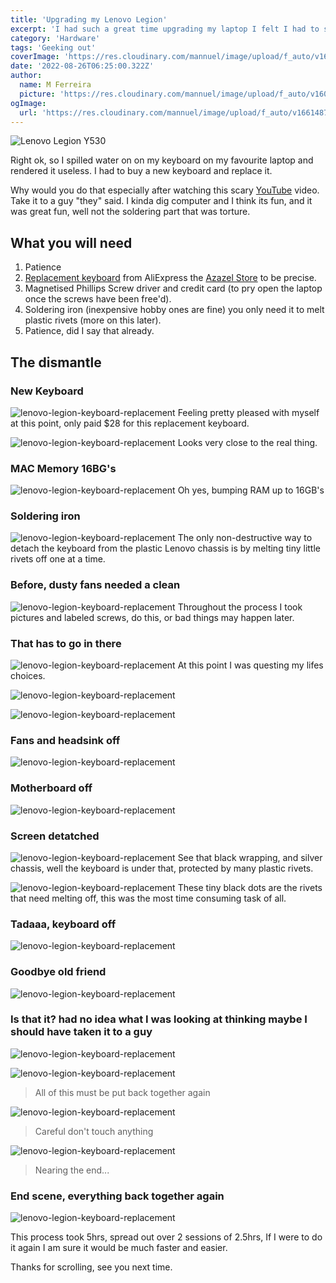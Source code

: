```yaml
---
title: 'Upgrading my Lenovo Legion'
excerpt: 'I had such a great time upgrading my laptop I felt I had to share my experience of it with you all.'
category: 'Hardware'
tags: 'Geeking out'
coverImage: 'https://res.cloudinary.com/mannuel/image/upload/f_auto/v1661487899/legion/main-cover.jpg'
date: '2022-08-26T06:25:00.322Z'
author:
  name: M Ferreira
  picture: 'https://res.cloudinary.com/mannuel/image/upload/f_auto/v1604067445/images/mee.jpg'
ogImage:
  url: 'https://res.cloudinary.com/mannuel/image/upload/f_auto/v1661487899/legion/main-cover.jpg'
---
```


![Lenovo Legion Y530](https://res.cloudinary.com/mannuel/image/upload/f_auto/v1661362090/legion/main-cover.jpg)

Right ok, so I spilled water on on my keyboard on my favourite laptop and rendered it useless. I had to buy a new keyboard and replace it.

Why would you do that especially after watching this scary [YouTube](https://youtu.be/x3djdGr2yM4) video. Take it to a guy "they" said. I kinda dig computer and I think its fun, and it was great fun, well not the soldering part that was torture.

## What you will need

1. Patience
2. [Replacement keyboard](https://www.aliexpress.com/item/4000901894543.html?spm=a2g0o.order_list.0.0.21ef1802c1Rdl1) from AliExpress the [Azazel Store](https://www.aliexpress.com/item/4000901894543.html?spm=a2g0o.order_list.0.0.21ef1802c1Rdl1) to be precise.
3. Magnetised Phillips Screw driver and credit card (to pry open the laptop once the screws have been free'd).
4. Soldering iron (inexpensive hobby ones are fine) you only need it to melt plastic rivets (more on this later).
5. Patience, did I say that already.

## The dismantle

### New Keyboard

![lenovo-legion-keyboard-replacement](https://res.cloudinary.com/mannuel/image/upload/f_auto/v1661362090/legion/keyboard.jpg)
Feeling pretty pleased with myself at this point, only paid $28 for this replacement keyboard.

![lenovo-legion-keyboard-replacement](https://res.cloudinary.com/mannuel/image/upload/f_auto/v1661362090/legion/keyboard2.jpg)
Looks very close to the real thing.

### MAC Memory 16BG's

![lenovo-legion-keyboard-replacement](https://res.cloudinary.com/mannuel/image/upload/f_auto/v1661362090/legion/memory.jpg)
Oh yes, bumping RAM up to 16GB's

### Soldering iron

![lenovo-legion-keyboard-replacement](https://res.cloudinary.com/mannuel/image/upload/f_auto/v1661362090/legion/soldering-iron.jpg)
The only non-destructive way to detach the keyboard from the plastic Lenovo chassis is by melting tiny little rivets off one at a time.

### Before, dusty fans needed a clean

![lenovo-legion-keyboard-replacement](https://res.cloudinary.com/mannuel/image/upload/f_auto/v1661362090/legion/open-before.jpg)
Throughout the process I took pictures and labeled screws, do this, or bad things may happen later.

### That has to go in there

![lenovo-legion-keyboard-replacement](https://res.cloudinary.com/mannuel/image/upload/f_auto/v1661362090/legion/legion-01.jpg)
At this point I was questing my lifes choices.

![lenovo-legion-keyboard-replacement](https://res.cloudinary.com/mannuel/image/upload/f_auto/v1661362090/legion/legion-02.jpg)

![lenovo-legion-keyboard-replacement](https://res.cloudinary.com/mannuel/image/upload/f_auto/v1661362090/legion/legion-03.jpg)

### Fans and headsink off

![lenovo-legion-keyboard-replacement](https://res.cloudinary.com/mannuel/image/upload/f_auto/v1661362090/legion/legion-04.jpg)

### Motherboard off

![lenovo-legion-keyboard-replacement](https://res.cloudinary.com/mannuel/image/upload/f_auto/v1661362090/legion/legion-05.jpg)

### Screen detatched

![lenovo-legion-keyboard-replacement](https://res.cloudinary.com/mannuel/image/upload/f_auto/v1661362090/legion/legion-06.jpg)
See that black wrapping, and silver chassis, well the keyboard is under that, protected by many plastic rivets.

![lenovo-legion-keyboard-replacement](https://res.cloudinary.com/mannuel/image/upload/f_auto/v1661362090/legion/legion-07.jpg)
These tiny black dots are the rivets that need melting off, this was the most time consuming task of all.

### Tadaaa, keyboard off

![lenovo-legion-keyboard-replacement](https://res.cloudinary.com/mannuel/image/upload/f_auto/v1661362090/legion/legion-08.jpg)

### Goodbye old friend

![lenovo-legion-keyboard-replacement](https://res.cloudinary.com/mannuel/image/upload/f_auto/v1661362090/legion/legion-09.jpg)

### Is that it? had no idea what I was looking at thinking maybe I should have taken it to a guy

![lenovo-legion-keyboard-replacement](https://res.cloudinary.com/mannuel/image/upload/f_auto/v1661362090/legion/legion-10.jpg)

![lenovo-legion-keyboard-replacement](https://res.cloudinary.com/mannuel/image/upload/f_auto/v1661362090/legion/legion-11.jpg)

> All of this must be put back together again

![lenovo-legion-keyboard-replacement](https://res.cloudinary.com/mannuel/image/upload/f_auto/v1661362090/legion/legion-12.jpg)

> Careful don't touch anything

![lenovo-legion-keyboard-replacement](https://res.cloudinary.com/mannuel/image/upload/f_auto/v1661362090/legion/legion-13.jpg)

> Nearing the end...

### End scene, everything back together again

![lenovo-legion-keyboard-replacement](https://res.cloudinary.com/mannuel/image/upload/f_auto/v1661362090/legion/legion-14.jpg)

This process took 5hrs, spread out over 2 sessions of 2.5hrs, If I were to do it again I am sure it would be much faster and easier.

Thanks for scrolling, see you next time.
